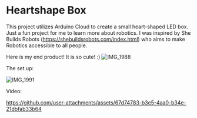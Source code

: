 # Heartshape Box 
This project utilizes Arduino Cloud to create a small heart-shaped LED box. Just a fun project for me to learn more about robotics. I was inspired by She Builds Robots (https://shebuildsrobots.com/index.html) who aims to make Robotics accessible to all people. 

Here is my end product! It is so cute! :) ![IMG_1988](https://github.com/user-attachments/assets/c81a5fb4-8d5b-42c8-b831-0ad8373d182b)

The set up: 

![IMG_1991](https://github.com/user-attachments/assets/1d08abe7-34ac-46c1-bc93-073e1a48598c)

Video: 

https://github.com/user-attachments/assets/67d74783-b3e5-4aa0-b34e-21dbfab33b64



